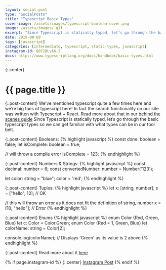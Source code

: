 ```yaml
---
layout: social-post
type: "SocialPosts"
title: "Typescript Basic Types"
cover-image: /assets/images/typescript-boolean-cover.png
image: /assets/images/.gif
excerpt: "Since Typescript is statically typed, let’s go through the basic typescript types"
date: 2019-08-08
tags: [javascript]
categories: [intermediate, typescript, static-types, javascript]
instagram-id: B072DLvA6-2
docs: https://www.typescriptlang.org/docs/handbook/basic-types.html
---
```

{:.center}
# {{ page.title }}

{:.post-content}
We’ve mentioned typescript quite a few times here and we’re big fans of typescript here!
In fact the search functionality on our site was written with Typescript + React.
Read more about that in our [behind the scenes guide](/social-posts/bts-edition-two-adding-search-part-2)
Since Typescript is statically typed, let’s go through the basic typescript types so we can get familiar with what types can be in our tool belt.

{:.post-content}
Booleans:
{% highlight javascript %}
const done: boolean = false;
let isComplete: boolean = true;

// will throw a compile error
isComplete = 123;
{% endhighlight %}

{:.post-content}
Numbers & Strings:
{% highlight javascript %}
const decimal: number = 6;
const convertedNumber: number = Number('123');

let color: string = "blue";
color = 'red';
{% endhighlight %}

{:.post-content}
Tuples:
{% highlight javascript %}
let x: [string, number];
x = ["hello", 10]; // OK

// this will throw an error as it does not fit the definition of string, number
x = [10, "hello"]; // Error
{% endhighlight %}

{:.post-content}
Enums
{% highlight javascript %}
enum Color {Red, Green, Blue}
let c: Color = Color.Green;
enum Color {Red = 1, Green, Blue}
let colorName: string = Color[2];

console.log(colorName); // Displays 'Green' as its value is 2 above
{% endhighlight %}

{:.post-content}
Read more about it <a href="{{page.docs}}" target="_blank">here</a>

{% if page.instagram-id %}
{:.center}
<a class="insta-link" href="https://www.instagram.com/p/{{page.instagram-id}}" target="_blank">Instagram Post</a>
{% endif %}
